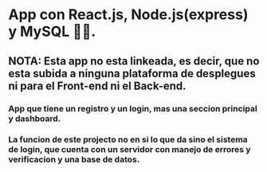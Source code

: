 # App con React.js, Node.js(express) y MySQL 🙋‍♂️.

## NOTA: Esta app no esta linkeada, es decir, que no esta subida a ninguna plataforma de desplegues ni para el Front-end ni el Back-end. 


### App que tiene un registro y un login, mas una seccion principal y dashboard.
### La funcion de este projecto no en si lo que da sino el sistema de login, que cuenta con un servidor con manejo de errores y verificacion y una base de datos.
